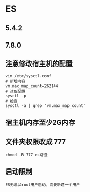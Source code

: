 # ES

## 5.4.2

## 7.8.0

## 注意修改宿主机的配置

    vim /etc/sysctl.conf
    # 新增内容
    vm.max_map_count=262144
    # 读取配置
    sysctl -p
    # 检查
    sysctl -a | grep 'vm.max_map_count'

## 宿主机内存至少2G内存

## 文件夹权限改成 777

    chmod -R 777 es路径

## 启动限制

    ES无法以root用户启动，需要新建一个用户
